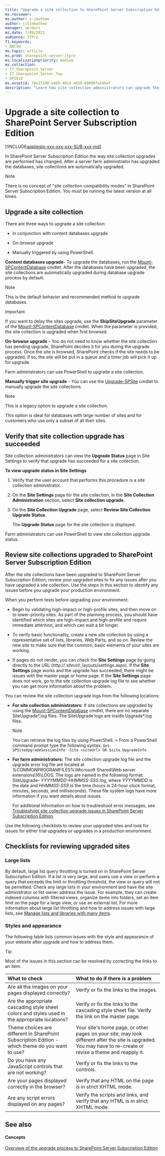 ```yaml
---
title: "Upgrade a site collection to SharePoint Server Subscription Edition"
ms.reviewer: 
ms.author: v-jmathew
author: jitinmathew
manager: serdars
ms.date: 7/09/2021
audience: ITPro
f1.keywords:
- NOCSH
ms.topic: article
ms.prod: sharepoint-server-itpro
ms.localizationpriority: medium
ms.collection:
- IT_Sharepoint_Server
- IT_Sharepoint_Server_Top
- SP2019
ms.assetid: 78e2f208-e4b9-49cd-a036-89809fa24baf
description: "Learn how site collection administrators can upgrade their sites to SharePoint Server Subscription Edition and then review site collections for issues."
---
```


# Upgrade a site collection to SharePoint Server Subscription Edition

[!INCLUDE[appliesto-xxx-xxx-xxx-SUB-xxx-md](../includes/appliesto-xxx-xxx-xxx-SUB-xxx-md.md)]
  
In SharePoint Server Subscription Edition the way site collection upgrades are performed has changed. After a server farm administrator has upgraded the databases, site collections are automatically upgraded.
  
> [!NOTE]
> There is no concept of "site collection compatibility modes" in SharePoint Server Subscription Edition. You must be running the latest version at all times.
  
## Upgrade a site collection

There are three ways to upgrade a site collection:
  
- In conjunction with content databases upgrade

- On-browse upgrade

- Manually triggered by using PowerShell.

 **Content databases upgrade**- To upgrade the databases, run the [Mount-SPContentDatabase](/powershell/module/sharepoint-server/Mount-SPContentDatabase?view=sharepoint-ps&preserve-view=true) cmdlet. After the databases have been upgraded, the site collections are automatically upgraded during database upgrade process by default.
  
> [!NOTE]
> This is the default behavior and recommended method to upgrade databases.
  
> [!IMPORTANT]
> If you want to delay the sites upgrade, use the **SkipSiteUpgrade** parameter of the [Mount-SPContentDatabase](/powershell/module/sharepoint-server/Mount-SPContentDatabase?view=sharepoint-ps&preserve-view=true) cmdlet. When the parameter is provided, the site collection is upgraded when first browsed.
  
 **On-browse upgrade** - You do not need to know whether the site collection has pending upgrade, SharePoint decides it for you during the upgrade process. Once the site is browsed, SharePoint checks if the site needs to be upgraded, if so, the site will be put in a queue and a timer job will pick it up for upgrade.
  
Farm administrators can use PowerShell to upgrade a site collection.
  
 **Manually trigger site upgrade** - You can use the [Upgrade-SPSite](/powershell/module/sharepoint-server/Upgrade-SPSite?view=sharepoint-ps&preserve-view=true) cmdlet to manually upgrade the site collections.
  
> [!NOTE]
> This is a legacy option to upgrade a site collection.
  
This option is ideal for databases with large number of sites and for customers who use only a subset of all their sites.
  
## Verify that site collection upgrade has succeeded
<a name="ver"> </a>

Site collection administrators can view the **Upgrade Status** page in Site Settings to verify that upgrade has succeeded for a site collection.
  
 **To view upgrade status in Site Settings**
  
1. Verify that the user account that performs this procedure is a site collection administrator.

2. On the **Site Settings** page for the site collection, in the **Site Collection Administration** section, select **Site collection upgrade**.

3. On the **Site Collection Upgrade** page, select **Review Site Collection Upgrade Status**.

    The **Upgrade Status** page for the site collection is displayed.

Farm administrators can use PowerShell to view site collection upgrade status.
  
## Review site collections upgraded to SharePoint Server Subscription Edition
<a name="ver"> </a>

After the site collections have been upgraded to SharePoint Server Subscription Edition, review your upgraded sites to fix any issues after you have upgraded a site collection. Use the steps in this section to identify any issues before you upgrade your production environment.

When you perform tests before upgrading your environment:

- Begin by validating high-impact or high-profile sites, and then move on to lower-priority sites. As part of the planning process, you should have identified which sites are high-impact and high-profile and require immediate attention, and which can wait a bit longer.

- To verify basic functionality, create a new site collection by using a representative set of lists, libraries, Web Parts, and so on. Review the new site to make sure that the common, basic elements of your sites are working.

- If pages do not render, you can check the **Site Settings** page by going directly to the URL (http://  _siteurl_/_layouts/settings.aspx). If the **Site Settings** page works and the upgrade has succeeded, there might be issues with the master page or home page. If the **Site Settings** page does not work, go to the site collection upgrade log file to see whether you can get more information about the problem.

You can review the site collection upgrade logs from the following locations:

- **For site collection administrators:** If site collections are upgraded by using the [Mount-SPContentDatabase](/powershell/module/sharepoint-server/Mount-SPContentDatabase?view=sharepoint-ps&preserve-view=true) cmdlet, there are no separate SiteUpgrade*.log files. The SiteUpgrade logs are inside Upgrade*.log files.

    > [!NOTE]
    > You can retrieve the log files by using PowerShell. > From a PowerShell command prompt type the following syntax: `Get-SPSiteUpgradeSessionInfo -Site <siteUrl> OR $site.UpgradeInfo`

- **For farm administrators:** The site collection upgrade log file and the upgrade error log file are located at %COMMONPROGRAMFILES%\Microsoft Shared\Web server extensions\16\LOGS. The logs are named in the following format: SiteUpgrade-  _YYYYMMDD-HHMMSS-SSS_.log, where  _YYYYMMDD_ is the date and  _HHMMSS-SSS_ is the time (hours in 24-hour clock format, minutes, seconds, and milliseconds). These file system logs have more information if you want details about issues.

    For additional information on how to troubleshoot error messages, see [Troubleshoot site collection upgrade issues in SharePoint Server Subscription Edition](troubleshoot-site-collection-upgrade-issues-subscription-edition.md).

Use the following checklists to review your upgraded sites and look for issues for either trial upgrades or upgrades in a production environment.

## Checklists for reviewing upgraded sites
<a name="Review"> </a>

### Large lists

By default, large list query throttling is turned on in SharePoint Server Subscription Edition. If a list is very large, and users use a view or perform a query that exceeds the limit or throttling threshold, the view or query will not be permitted. Check any large lists in your environment and have the site administrator or list owner address the issue. For example, they can create indexed columns with filtered views, organize items into folders, set an item limit on the page for a large view, or use an external list. For more information about large list throttling and how to address issues with large lists, see [Manage lists and libraries with many items](https://go.microsoft.com/fwlink/p/?LinkId=251456).

### Styles and appearance

The following table lists common issues with the style and appearance of your website after upgrade and how to address them.
  
> [!TIP]
> Most of the issues in this section can be resolved by correcting the links to an item.

|**What to check**|**What to do if there is a problem**|
|:-----|:-----|
|Are all the images on your pages displayed correctly?  <br/> |Verify or fix the links to the images.  <br/> |
|Are the appropriate cascading style sheet colors and styles used in the appropriate locations?  <br/> |Verify or fix the links to the cascading style sheet file. Verify the link on the master page.  <br/> |
|Theme choices are different in SharePoint Subscription Edition - which theme do you want to use?  <br/> |Your site's home page, or other pages on your site, may look different after the site is upgraded. You may have to re-create or revise a theme and reapply it.  <br/> |
|Do you have any JavaScript controls that are not working?  <br/> |Verify or fix the links to the controls.  <br/> |
|Are your pages displayed correctly in the browser?  <br/> |Verify that any HTML on the page is in strict XHTML mode.  <br/> |
|Are any script errors displayed on any pages?  <br/> |Verify the scripts and links, and verify that any HTML is in strict XHTML mode.  <br/> |

## See also
<a name="Review"> </a>

#### Concepts

[Overview of the upgrade process to SharePoint Server Subscription Edition](overview-of-the-upgrade-process-subscription-edition.md)
